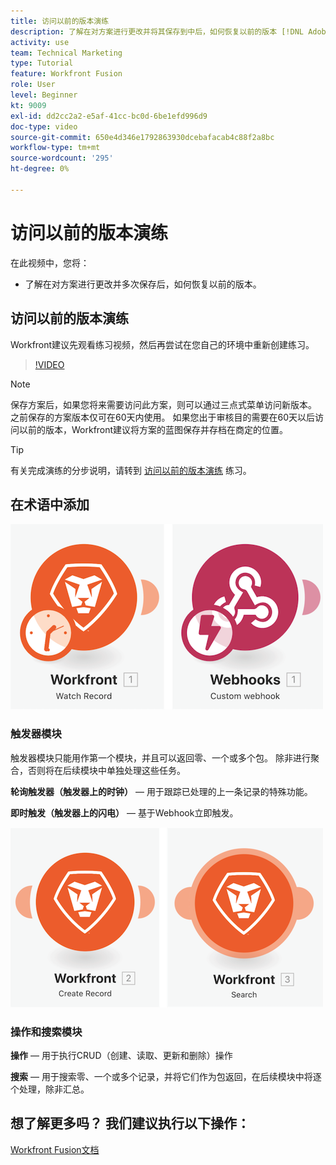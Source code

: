 ```yaml
---
title: 访问以前的版本演练
description: 了解在对方案进行更改并将其保存到中后，如何恢复以前的版本 [!DNL Adobe Workfront Fusion].
activity: use
team: Technical Marketing
type: Tutorial
feature: Workfront Fusion
role: User
level: Beginner
kt: 9009
exl-id: dd2cc2a2-e5af-41cc-bc0d-6be1efd996d9
doc-type: video
source-git-commit: 650e4d346e1792863930dcebafacab4c88f2a8bc
workflow-type: tm+mt
source-wordcount: '295'
ht-degree: 0%

---
```


# 访问以前的版本演练

在此视频中，您将：

* 了解在对方案进行更改并多次保存后，如何恢复以前的版本。

## 访问以前的版本演练

Workfront建议先观看练习视频，然后再尝试在您自己的环境中重新创建练习。

>[!VIDEO](https://video.tv.adobe.com/v/335268/?quality=12&learn=on)

>[!NOTE]
>
>保存方案后，如果您将来需要访问此方案，则可以通过三点式菜单访问新版本。 之前保存的方案版本仅可在60天内使用。 如果您出于审核目的需要在60天以后访问以前的版本，Workfront建议将方案的蓝图保存并存档在商定的位置。

>[!TIP]
>
>有关完成演练的分步说明，请转到 [访问以前的版本演练](https://experienceleague.adobe.com/docs/workfront-learn/tutorials-workfront/fusion/exercises/access-previous-versions.html?lang=en) 练习。

## 在术语中添加

![手表记录和自定义Webhook模块的图像](assets/understand-the-basics-3.png)

### 触发器模块

触发器模块只能用作第一个模块，并且可以返回零、一个或多个包。 除非进行聚合，否则将在后续模块中单独处理这些任务。

**轮询触发器（触发器上的时钟）** — 用于跟踪已处理的上一条记录的特殊功能。

**即时触发（触发器上的闪电）** — 基于Webhook立即触发。

![创建记录和搜索模块的图像](assets/understand-the-basics-4.png)

### 操作和搜索模块

**操作** — 用于执行CRUD（创建、读取、更新和删除）操作

**搜索** — 用于搜索零、一个或多个记录，并将它们作为包返回，在后续模块中将逐个处理，除非汇总。

## 想了解更多吗？ 我们建议执行以下操作：

[Workfront Fusion文档](https://experienceleague.adobe.com/docs/workfront/using/adobe-workfront-fusion/workfront-fusion-2.html?lang=en)
